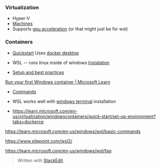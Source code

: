 ### Virtualization
* Hyper-V
* [Machines](https://developer.microsoft.com/en-us/windows/downloads/virtual-machines/)
* Supports [gpu acceleration](https://learn.microsoft.com/en-us/windows/wsl/tutorials/gpu-compute) (or that might just be for wsl)

### Containers
* [Quickstart](https://learn.microsoft.com/en-us/virtualization/windowscontainers/quick-start/set-up-environment?tabs=dockerce)
Uses [docker desktop](https://docs.docker.com/desktop/install/windows-install/)

* WSL -- runs linux inside of windows
[Instalation](https://learn.microsoft.com/en-us/windows/wsl/install)

* [Setup and best practices](https://learn.microsoft.com/en-us/windows/wsl/setup/environment#set-up-your-linux-username-and-password)

[Run your first Windows container | Microsoft Learn](https://learn.microsoft.com/en-us/virtualization/windowscontainers/quick-start/run-your-first-container)

* [Commands](https://learn.microsoft.com/en-us/windows/wsl/basic-commands)

* WSL works well with [windows terminal](https://learn.microsoft.com/en-us/windows/terminal/install) installation
* https://learn.microsoft.com/en-us/virtualization/windowscontainers/quick-start/set-up-environment?tabs=dockerce


https://learn.microsoft.com/en-us/windows/wsl/basic-commands

https://www.sitepoint.com/wsl2/

https://learn.microsoft.com/en-us/windows/wsl/faq

> Written with [StackEdit](https://stackedit.io/).
<!--stackedit_data:
eyJoaXN0b3J5IjpbODM4ODEzMzE5LC03NjYyMjc3MzIsLTEzNz
M3ODI2MDJdfQ==
-->